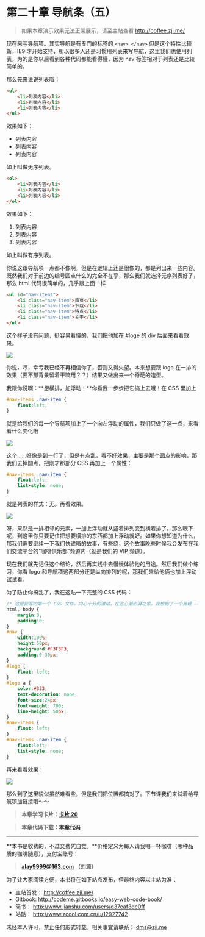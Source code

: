 第二十章 导航条（五）
===

> 如果本章演示效果无法正常展示，请至主站查看 http://coffee.zji.me/

现在来写导航项。其实导航是有专门的标签的 `<nav>	</nav>` 但是这个特性比较新，IE9 才开始支持，所以很多人还是习惯用列表来写导航，这里我们也使用列表，为的是你以后看到各种代码都能看得懂，因为 nav 标签相对于列表还是比较简单的。

那么先来说说列表哦：

```html
<ul>
	<li>列表内容</li>
	<li>列表内容</li>
	<li>列表内容</li>
</ul>
```

效果如下：

<ul>
	<li>列表内容</li>
	<li>列表内容</li>
	<li>列表内容</li>
</ul>

如上叫做无序列表。

```html
<ol>
	<li>列表内容</li>
	<li>列表内容</li>
	<li>列表内容</li>
</ol>
```

效果如下：

<ol>
	<li>列表内容</li>
	<li>列表内容</li>
	<li>列表内容</li>
</ol>

如上叫做有序列表。

你说这跟导航项一点都不像啊，但是在逻辑上还是很像的，都是列出来一些内容。既然我们对于前边的编号圆点什么的完全不在乎，那么我们就选择无序列表好了，那么 html 代码很简单的，几乎跟上面一样

```html
<ul id="nav-items">
	<li class="nav-item">首页</li>
	<li class="nav-item">下载</li>
	<li class="nav-item">特点</li>
	<li class="nav-item">关于</li>
</ul>
```

这个样子没有问题，挺容易看懂的，我们把他加在 #loge 的 div 后面来看看效果。

![](http://coffee.zji.me/imgs/20-1.png)

你说，哼，幸亏我已经不再相信你了，否则又得失望。本来想要跟 logo 在一排的效果（要不那背景留着干嘛用？？）结果又做出来一个奇葩的造型。

我跟你说啊：**想横排，加浮动！**你看我一步步把它搞上去哦！在 CSS 里加上

```css
#nav-items .nav-item {
	float:left;
}
```

就是给我们的每一个导航项加上了一个向左浮动的属性，我们只做了这一点，来看看什么变化哦

![](http://coffee.zji.me/imgs/20-2.png)

这个……好像是到一行了，但是有点乱，看不好效果，主要是那个圆点的影响，那我们去掉圆点，把刚才那部分 CSS 再加上一个属性：

```css
#nav-items .nav-item {
	float:left;
	list-style: none;
}
```

就是列表的样式：无。再看效果。

![](http://coffee.zji.me/imgs/20-3.png)

呀，果然是一排相邻的元素，一加上浮动就从竖着排列变到横着排了。那么眼下呢，到这里你只要记住把想要横排的东西都加上浮动就好。如果你想知道为什么，那我们需要继续一下我们快递箱的故事，有些绕，这个故事晚些时候我会发布在我们交流平台的“咖啡俱乐部”频道内（就是我们的 VIP 频道）。

现在我们就先记住这个结论，然后再实践中去慢慢体验他的用途。然后我们做个练习，你看 logo 和导航项这两部分还是纵向排列的呢，那我们来给他俩也加上浮动试试看。

为了防止你搞乱了，我在这贴一下完整的 CSS 代码：

```css
/* 这是我写的第一个 CSS 文件，内心十分的激动，在这心潮澎湃之余，我想到了一个真理 —— 稻米鼠真帅！ */
html, body {
	margin:0;
	padding:0;
}
#nav {
	width:100%;
	height:50px;
	background:#F3F3F3;
	padding:0 30px;
}
#logo {
	float: left;
}
#logo a {
	color:#333;
	text-decoration: none;
	font-size:24px;
	font-weight: 700;
	line-height: 50px;
}
#nav-items {
	float: left;
}
#nav-items .nav-item {
	float:left;
	list-style: none;
}
```

再来看看效果：

![](http://coffee.zji.me/imgs/20-4.png)

那么到了这里貌似虽然难看些，但是我们把位置都搞对了。下节课我们来试着给导航项加链接哦～～

> **本章学习卡片：[卡片 20](http://coffee.zji.me/card.html?name=chapter20)**

> **本章代码下载：[本章代码](http://coffee.zji.me/show-code/20.zip)**

---

**本书是收费的，不过交费凭自觉。**价格定义为每人请我喝一杯咖啡（哪种品质的咖啡随意），支付宝账号：

> **alay9999@163.com  （刘源）**

为了让大家阅读方便，本书将在如下站点发布，但最终内容以主站为准：

* 主站首发： http://coffee.zji.me/
* Gitbook: http://codeme.gitbooks.io/easy-web-code-book/
* 简书： http://www.jianshu.com/users/d37eaf3de0ff
* 站酷： http://www.zcool.com.cn/u/12927742

未经本人许可，禁止任何形式转载。相关事宜请联系： dms@zji.me